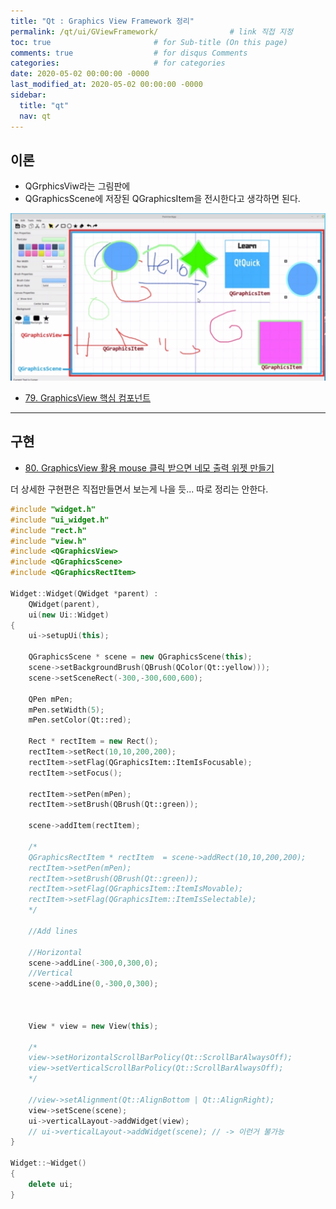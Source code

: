 ```yaml
---
title: "Qt : Graphics View Framework 정리"
permalink: /qt/ui/GViewFramework/                # link 직접 지정
toc: true                       # for Sub-title (On this page)
comments: true                  # for disqus Comments
categories:                     # for categories
date: 2020-05-02 00:00:00 -0000
last_modified_at: 2020-05-02 00:00:00 -0000
sidebar:
  title: "qt"
  nav: qt
---
```


## 이론

* QGrphicsViw라는 그림판에 
* QGraphicsScene에 저장된 QGraphicsItem을 전시한다고 생각하면 된다.

![](/file/image/qt-gdi-s7-79-image-1.png)

* [79. GraphicsView 핵심 컴포넌트](https://8bitscoding.github.io/Qt-GDI-S7-79/)

---

## 구현

* [80. GraphicsView 활용 mouse 클릭 받으면 네모 출력 위젯 만들기](https://8bitscoding.github.io/Qt-GDI-S7-80/)

더 상세한 구현편은 직접만들면서 보는게 나을 듯... 따로 정리는 안한다.

```cpp
#include "widget.h"
#include "ui_widget.h"
#include "rect.h"
#include "view.h"
#include <QGraphicsView>
#include <QGraphicsScene>
#include <QGraphicsRectItem>

Widget::Widget(QWidget *parent) :
    QWidget(parent),
    ui(new Ui::Widget)
{
    ui->setupUi(this);

    QGraphicsScene * scene = new QGraphicsScene(this);
    scene->setBackgroundBrush(QBrush(QColor(Qt::yellow)));
    scene->setSceneRect(-300,-300,600,600);

    QPen mPen;
    mPen.setWidth(5);
    mPen.setColor(Qt::red);

    Rect * rectItem = new Rect();
    rectItem->setRect(10,10,200,200);
    rectItem->setFlag(QGraphicsItem::ItemIsFocusable);
    rectItem->setFocus();

    rectItem->setPen(mPen);
    rectItem->setBrush(QBrush(Qt::green));

    scene->addItem(rectItem);

    /*
    QGraphicsRectItem * rectItem  = scene->addRect(10,10,200,200);
    rectItem->setPen(mPen);
    rectItem->setBrush(QBrush(Qt::green));
    rectItem->setFlag(QGraphicsItem::ItemIsMovable);
    rectItem->setFlag(QGraphicsItem::ItemIsSelectable);
    */

    //Add lines

    //Horizontal
    scene->addLine(-300,0,300,0);
    //Vertical
    scene->addLine(0,-300,0,300);



    View * view = new View(this);

    /*
    view->setHorizontalScrollBarPolicy(Qt::ScrollBarAlwaysOff);
    view->setVerticalScrollBarPolicy(Qt::ScrollBarAlwaysOff);
    */

    //view->setAlignment(Qt::AlignBottom | Qt::AlignRight);
    view->setScene(scene);
    ui->verticalLayout->addWidget(view);
    // ui->verticalLayout->addWidget(scene); // -> 이런거 불가능
}

Widget::~Widget()
{
    delete ui;
}
```